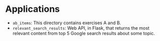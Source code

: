 
# Applications
- `ab_items`: This directory contains exercises A and B.
- `relevant_search_results`: Web API, in Flask, that returns the most relevant content from top 5 Google search results about some topic.
